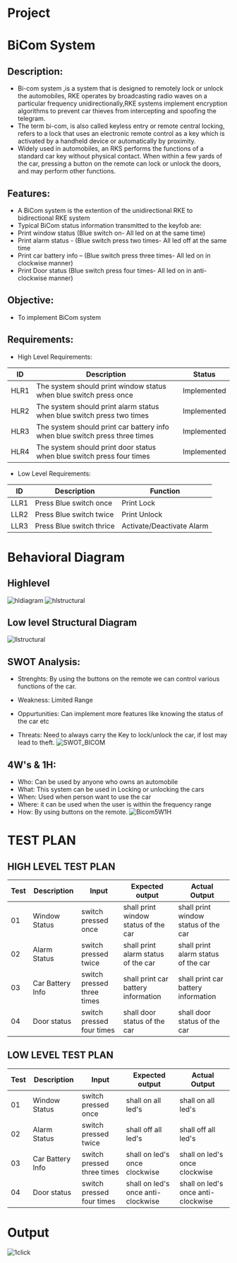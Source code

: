 # Project
# BiCom System
## Description: 
* Bi-com system ,is a system that is designed to remotely lock or unlock the automobiles, RKE operates by broadcasting radio waves on a particular frequency unidirectionally,RKE systems implement encryption algorithms to prevent car thieves from intercepting and spoofing the telegram.
* The term bi-com, is also called keyless entry or remote central locking, refers to a lock that uses an electronic remote control as a key which is activated by a handheld device or automatically by proximity. 
* Widely used in automobiles, an RKS performs the functions of a standard car key without physical contact. When within a few yards of the car, pressing a button on the remote can lock or unlock the doors, and may perform other functions.
## Features:
* A BiCom system is the extention of the unidirectional RKE to bidirectional RKE system
* Typical BiCom status information transmitted to the keyfob are: 
* Print window status (Blue switch on- All led on at the same time)
* Print alarm status - (Blue switch press two times- All led off at the same time
* Print car battery info – (Blue switch press three times- All led on in clockwise manner)
* Print Door status (Blue switch press four times- All led on in anti-clockwise manner)

## Objective:
* To implement BiCom system
## Requirements:
* High Level Requirements:

|  ID  |  Description  |  Status  |
| ------  | ------  |  ------  |
|  HLR1  |  The system should print window status when blue switch press once  |  Implemented  | 
|  HLR2  |  The system should print alarm status when blue switch press two times  |  Implemented  
|  HLR3  |  The system should print car battery info when blue switch press three times  |  Implemented  
|  HLR4  |  The system should print door status when blue switch press four times  |  Implemented  

* Low Level Requirements:

|  ID  |  Description  |  Function  |
|  ------  |  ------  |  ------  |
|  LLR1  |  Press Blue switch once  |  Print Lock  | 
|  LLR2  |  Press Blue switch twice  |  Print Unlock  |
|  LLR3  |  Press Blue switch thrice  |  Activate/Deactivate Alarm  |

# Behavioral Diagram

## Highlevel
![hldiagram](https://user-images.githubusercontent.com/99128901/158007360-4aa3977a-5c4f-4138-b96d-48ded774db2f.png)
![hlstructural](https://user-images.githubusercontent.com/99128901/158007362-b73d0e25-a9f3-45e7-97de-b6d1e4d0c8b8.jpeg)


## Low level Structural Diagram
![llstructural](https://user-images.githubusercontent.com/99128901/158007390-8143f73e-5423-4422-ad61-db9293ddab49.jpeg)



## SWOT Analysis:
* Strenghts: By using the buttons on the remote we can control various functions of the car.

* Weakness: Limited Range 

* Oppurtunities: Can implement more features like knowing the status of the car etc 

* Threats: Need to always carry the Key to lock/unlock the car, if lost may lead to theft.
![SWOT_BICOM](https://user-images.githubusercontent.com/99128901/158007319-494aa500-aecb-4e55-ae50-c09faee9eaf8.png)


## 4W's & 1H:
* Who: Can be used by anyone who owns an automobile
* What: This system can be used in Locking or unlocking the cars
* When: Used when person want to use the car
* Where: it can be used when the user is within the frequency range 
* How: By using buttons on the remote.
![Bicom5W1H](https://user-images.githubusercontent.com/99128901/158007336-b1972218-2ae2-4cd3-8a37-032189bdf4ac.jpeg)

# TEST PLAN

## HIGH LEVEL TEST PLAN 

|Test|	Description|	Input|	Expected output|	Actual Output|
|----|-------------|--------|-------------------|--------------|
|01	|Window Status	|switch pressed once	| shall print window status of the car|	shall print window status of the car|
|02|	Alarm Status|	switch pressed twice|	shall print alarm status of the car|shall print alarm status of the car|
|03	|Car Battery Info|	switch pressed three times|	shall print car battery information|	shall print car battery information|
|04	|Door status|	switch pressed four times|	shall door status of the car|	shall door status of the car|

## LOW LEVEL TEST PLAN

|Test|	Description|	Input|	Expected output|	Actual Output|
|----|-------------|--------|-------------------|--------------|
|01|	Window Status|	switch pressed once|	shall on all led's |shall on all led's	|
|02|	Alarm Status|	switch pressed twice	|shall off all led's| shall off all led's |
|03|	Car Battery Info| switch pressed three times	|shall on led's once clockwise|shall on led's once clockwise	|
|04|	Door status|	switch pressed four times	|shall on led's once anti-clockwise| shall on led's once anti-clockwise	|

# Output
![1click](https://user-images.githubusercontent.com/98834933/158001512-83391399-a6f4-484e-bfef-f7039a45d486.JPG)

